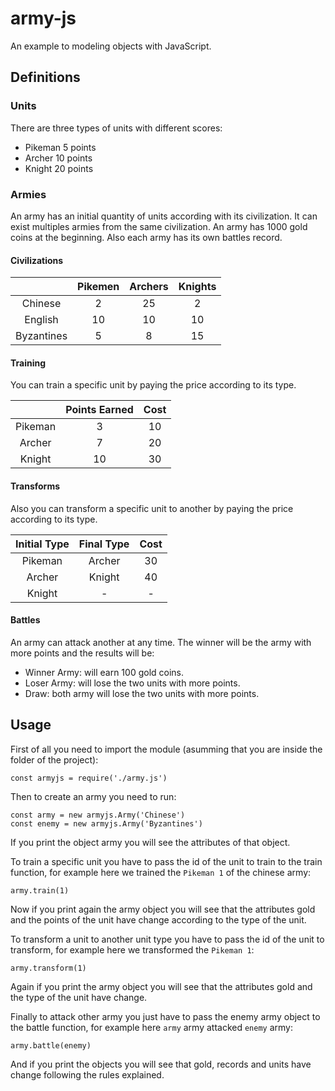 # army-js

An example to modeling objects with JavaScript.

## Definitions

### Units

There are three types of units with different scores:
- Pikeman   5 points
- Archer    10 points
- Knight    20 points

### Armies

An army has an initial quantity of units according with its civilization. It can exist multiples armies from the same civilization.
An army has 1000 gold coins at the beginning.
Also each army has its own battles record.

#### Civilizations

|            | Pikemen | Archers | Knights |
|:----------:|:-------:|:-------:|:-------:|
|   Chinese  |    2    |   25    |    2    |
|   English  |   10    |   10    |   10    |
| Byzantines |    5    |    8    |   15    |

#### Training

You can train a specific unit by paying the price according to its type.

|            |Points Earned| Cost |
|:----------:|:-----------:|:----:|
|   Pikeman  |      3      |  10  |
|   Archer   |      7      |  20  |
|   Knight   |     10      |  30  |

#### Transforms

Also you can transform a specific unit to another by paying the price according to its type.

|Initial Type|Final Type| Cost |
|:----------:|:--------:|:----:|
|   Pikeman  |  Archer  |  30  |
|   Archer   |  Knight  |  40  |
|   Knight   |    -     |   -  |

#### Battles

An army can attack another at any time. The winner will be the army with more points and the results will be:
- Winner Army: will earn 100 gold coins.
- Loser Army: will lose the two units with more points.
- Draw: both army will lose the two units with more points.

## Usage

First of all you need to import the module (asumming that you are inside the folder of the project):
```
const armyjs = require('./army.js')
```

Then to create an army you need to run:
```
const army = new armyjs.Army('Chinese')
const enemy = new armyjs.Army('Byzantines')
```
If you print the object army you will see the attributes of that object.

To train a specific unit you have to pass the id of the unit to train to the train function, for example here we trained the `Pikeman 1` of the chinese army:
```
army.train(1)
```
Now if you print again the army object you will see that the attributes gold and the points of the unit have change according to the type of the unit.

To transform a unit to another unit type you have to pass the id of the unit to transform, for example here we transformed the `Pikeman 1`:
```
army.transform(1)
```
Again if you print the army object you will see that the attributes gold and the type of the unit have change.

Finally to attack other army you just have to pass the enemy army object to the battle function, for example here `army` army attacked `enemy` army:
```
army.battle(enemy)
```
And if you print the objects you will see that gold, records and units have change following the rules explained.
